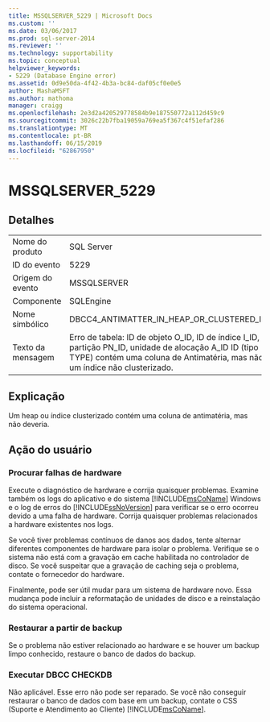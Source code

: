 ```yaml
---
title: MSSQLSERVER_5229 | Microsoft Docs
ms.custom: ''
ms.date: 03/06/2017
ms.prod: sql-server-2014
ms.reviewer: ''
ms.technology: supportability
ms.topic: conceptual
helpviewer_keywords:
- 5229 (Database Engine error)
ms.assetid: 0d9e50da-4f42-4b3a-bc84-daf05cf0e0e5
author: MashaMSFT
ms.author: mathoma
manager: craigg
ms.openlocfilehash: 2e3d2a420529778584b9e187550772a112d459c9
ms.sourcegitcommit: 3026c22b7fba19059a769ea5f367c4f51efaf286
ms.translationtype: MT
ms.contentlocale: pt-BR
ms.lasthandoff: 06/15/2019
ms.locfileid: "62867950"
---
```

# <a name="mssqlserver5229"></a>MSSQLSERVER_5229
    
## <a name="details"></a>Detalhes  
  
|||  
|-|-|  
|Nome do produto|SQL Server|  
|ID do evento|5229|  
|Origem do evento|MSSQLSERVER|  
|Componente|SQLEngine|  
|Nome simbólico|DBCC4_ANTIMATTER_IN_HEAP_OR_CLUSTERED_INDEX|  
|Texto da mensagem|Erro de tabela: ID de objeto O_ID, ID de índice I_ID, ID de partição PN_ID, unidade de alocação A_ID ID (tipo TYPE) contém uma coluna de Antimatéria, mas não é um índice não clusterizado.|  
  
## <a name="explanation"></a>Explicação  
 Um heap ou índice clusterizado contém uma coluna de antimatéria, mas não deveria.  
  
## <a name="user-action"></a>Ação do usuário  
  
### <a name="look-for-hardware-failure"></a>Procurar falhas de hardware  
 Execute o diagnóstico de hardware e corrija quaisquer problemas. Examine também os logs do aplicativo e do sistema [!INCLUDE[msCoName](../../includes/msconame-md.md)] Windows e o log de erros do [!INCLUDE[ssNoVersion](../../includes/ssnoversion-md.md)] para verificar se o erro ocorreu devido a uma falha de hardware. Corrija quaisquer problemas relacionados a hardware existentes nos logs.  
  
 Se você tiver problemas contínuos de danos aos dados, tente alternar diferentes componentes de hardware para isolar o problema. Verifique se o sistema não está com a gravação em cache habilitada no controlador de disco. Se você suspeitar que a gravação de caching seja o problema, contate o fornecedor do hardware.  
  
 Finalmente, pode ser útil mudar para um sistema de hardware novo. Essa mudança pode incluir a reformatação de unidades de disco e a reinstalação do sistema operacional.  
  
### <a name="restore-from-backup"></a>Restaurar a partir de backup  
 Se o problema não estiver relacionado ao hardware e se houver um backup limpo conhecido, restaure o banco de dados do backup.  
  
### <a name="run-dbcc-checkdb"></a>Executar DBCC CHECKDB  
 Não aplicável. Esse erro não pode ser reparado. Se você não conseguir restaurar o banco de dados com base em um backup, contate o CSS (Suporte e Atendimento ao Cliente) [!INCLUDE[msCoName](../../includes/msconame-md.md)].  
  
  
